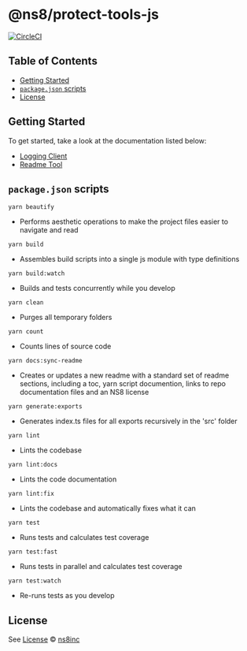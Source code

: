 # @ns8/protect-tools-js

[![CircleCI](https://circleci.com/gh/ns8inc/protect-tools-js.svg?style=svg&circle-token=6b0a7fe464a53289ee8ddea14f3a84b1996b5619)](https://app.circleci.com/pipelines/github/ns8inc/protect-tools-js)

## Table of Contents

- [Getting Started](#getting-started)
- [`package.json` scripts](#packagejson-scripts)
- [License](#license)

## Getting Started

To get started, take a look at the documentation listed below:

- [Logging Client](public/en/platform/protect-tools-js/logger.md)
- [Readme Tool](public/en/platform/protect-tools-js/readme.md)

## `package.json` scripts

`yarn beautify`

- Performs aesthetic operations to make the project files easier to navigate and read

`yarn build`

- Assembles build scripts into a single js module with type definitions

`yarn build:watch`

- Builds and tests concurrently while you develop

`yarn clean`

- Purges all temporary folders

`yarn count`

- Counts lines of source code

`yarn docs:sync-readme`

- Creates or updates a new readme with a standard set of readme sections, including a toc, yarn script documention, links to repo documentation files and an NS8 license

`yarn generate:exports`

- Generates index.ts files for all exports recursively in the 'src' folder

`yarn lint`

- Lints the codebase

`yarn lint:docs`

- Lints the code documentation

`yarn lint:fix`

- Lints the codebase and automatically fixes what it can

`yarn test`

- Runs tests and calculates test coverage

`yarn test:fast`

- Runs tests in parallel and calculates test coverage

`yarn test:watch`

- Re-runs tests as you develop

## License

See [License](./LICENSE)
© [ns8inc](https://ns8.com)
